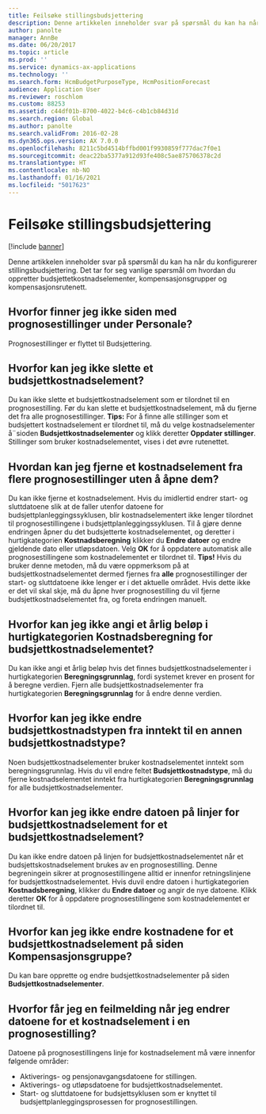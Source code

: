 ```yaml
---
title: Feilsøke stillingsbudsjettering
description: Denne artikkelen inneholder svar på spørsmål du kan ha når du konfigurerer stillingsbudsjettering. Det tar for seg vanlige spørsmål om hvordan du oppretter budsjettetkostnadselementer, kompensasjonsgrupper og kompensasjonsrutenett.
author: panolte
manager: AnnBe
ms.date: 06/20/2017
ms.topic: article
ms.prod: ''
ms.service: dynamics-ax-applications
ms.technology: ''
ms.search.form: HcmBudgetPurposeType, HcmPositionForecast
audience: Application User
ms.reviewer: roschlom
ms.custom: 88253
ms.assetid: c44df01b-8700-4022-b4c6-c4b1cb84d31d
ms.search.region: Global
ms.author: panolte
ms.search.validFrom: 2016-02-28
ms.dyn365.ops.version: AX 7.0.0
ms.openlocfilehash: 8211c5bd4514bffbd001f9930859f777dac7f0e1
ms.sourcegitcommit: deac22ba5377a912d93fe408c5ae875706378c2d
ms.translationtype: HT
ms.contentlocale: nb-NO
ms.lasthandoff: 01/16/2021
ms.locfileid: "5017623"
---
```

# <a name="position-budgeting-troubleshooting"></a>Feilsøke stillingsbudsjettering

[!include [banner](../includes/banner.md)]

Denne artikkelen inneholder svar på spørsmål du kan ha når du konfigurerer stillingsbudsjettering. Det tar for seg vanlige spørsmål om hvordan du oppretter budsjettetkostnadselementer, kompensasjonsgrupper og kompensasjonsrutenett. 

<a name="why-cant-i-find-the-forecast-position-page-in-human-resources"></a>Hvorfor finner jeg ikke siden med prognosestillinger under Personale?
---------------------------------------------------------------

Prognosestillinger er flyttet til Budsjettering.

## <a name="why-cant-i-delete-a-budget-cost-element"></a>Hvorfor kan jeg ikke slette et budsjettkostnadselement?
Du kan ikke slette et budsjettkostnadselement som er tilordnet til en prognosestilling. Før du kan slette et budsjettkostnadselement, må du fjerne det fra alle prognosestillinger. **Tips:** For å finne alle stillinger som et budsjettert kostnadselement er tilordnet til, må du velge kostnadselementer å¨sioden **Budsjettkostnadselementer** og klikk deretter **Oppdater stillinger**. Stillinger som bruker kostnadselementet, vises i det øvre rutenettet.

## <a name="how-can-i-remove-a-cost-element-from-multiple-forecast-positions-without-opening-each-one"></a>Hvordan kan jeg fjerne et kostnadselement fra flere prognosestillinger uten å åpne dem?
Du kan ikke fjerne et kostnadselement. Hvis du imidlertid endrer start- og sluttdatoene slik at de faller utenfor datoene for budsjettplanleggingssyklusen, blir kostnadselementert ikke lenger tilordnet til prognosestillingene i budsjettplanleggingssyklusen. Til å gjøre denne endringen åpner du det budsjetterte kostnadselementet, og deretter i hurtigkategorien **Kostnadsberegning** klikker du **Endre datoer** og endre gjeldende dato eller utløpsdatoen. Velg **OK** for å oppdatere automatisk alle prognosestillingene som kostnadelementet er tilordnet til. **Tips!** Hvis du bruker denne metoden, må du være oppmerksom på at budsjettkostnadselementet dermed fjernes fra **alle** prognosestillinger der start- og sluttdatoene ikke lenger er i det aktuelle området. Hvis dette ikke er det vil skal skje, må du åpne hver prognosestilling du vil fjerne budsjettkostnadselementet fra, og foreta endringen manuelt.

## <a name="why-cant-i-enter-an-annual-amount-on-the-cost-calculation-fasttab-for-the-budget-cost-element"></a>Hvorfor kan jeg ikke angi et årlig beløp i hurtigkategorien Kostnadsberegning for budsjettkostnadselementet?
Du kan ikke angi et årlig beløp hvis det finnes budsjettkostnadselementer i hurtigkategorien **Beregningsgrunnlag**, fordi systemet krever en prosent for å beregne verdien. Fjern alle budsjettkostnadselementer fra hurtigkategorien **Beregningsgrunnlag** for å endre denne verdien.

## <a name="why-cant-i-change-the-budget-cost-type-from-earning-to-another-budget-cost-type"></a>Hvorfor kan jeg ikke endre budsjettkostnadstypen fra inntekt til en annen budsjettkostnadstype?
Noen budsjettkostnadselementer bruker kostnadselementet inntekt som beregningsgrunnlag. Hvis du vil endre feltet **Budsjettkostnadstype**, må du fjerne kostnadselementet inntekt fra hurtigkategorien **Beregningsgrunnlag** for alle budsjettkostnadselementer.

## <a name="why-cant-i-change-the-date-on-budget-cost-element-lines-for-a-budget-cost-element"></a>Hvorfor kan jeg ikke endre datoen på linjer for budsjettkostnadselement for et budsjettkostnadselement?
Du kan ikke endre datoen på linjen for budsjettkostnadselementet når et budsjettskostnadselement brukes av en prognosestilling. Denne begreningein sikrer at prognosestillingene alltid er innenfor retningslinjene for budsjettkostnadselementet. Hvis duvil endre datoen i hurtigkategorien **Kostnadsberegning**, klikker du **Endre datoer** og angir de nye datoene. Klikk deretter **OK** for å oppdatere prognosestillingene som kostnadelementet er tilordnet til.

## <a name="why-cant-i-change-the-costs-for-a-budget-cost-element-on-the-compensation-group-page"></a>Hvorfor kan jeg ikke endre kostnadene for et budsjettkostnadselement på siden Kompensasjonsgruppe?
Du kan bare opprette og endre budsjettkostnadselementer på siden **Budsjettkostnadselementer**.

## <a name="why-do-i-receive-an-error-message-when-i-change-the-dates-for-a-cost-element-on-a-forecast-position"></a>Hvorfor får jeg en feilmelding når jeg endrer datoene for et kostnadselement i en prognosestilling?
Datoene på prognosestillingens linje for kostnadselement må være innenfor følgende områder:

-   Aktiverings- og pensjonavgangsdatoene for stillingen.
-   Aktiverings- og utløpsdatoene for budsjettkostnadselementet.
-   Start- og sluttdatoene for budsjettsyklusen som er knyttet til budsjettplanleggingsprosessen for prognosestillingen.




